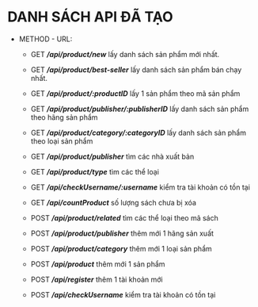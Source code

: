 # DANH SÁCH API ĐÃ TẠO

* METHOD - URL:
    * GET  ***/api/product/new*** lấy danh sách sản phẩm mới nhất.
    * GET  ***/api/product/best-seller*** lấy danh sách sản phẩm bán chạy nhất.
    * GET  ***/api/product/:productID*** lấy 1 sản phẩm theo mã sản phẩm
    * GET ***/api/product/publisher/:publisherID*** lấy danh sách sản phẩm theo hãng sản phẩm
    * GET ***/api/product/category/:categoryID*** lấy danh sách sản phẩm theo loại sản phẩm
    * GET ***/api/product/publisher*** tìm các nhà xuất bản
    * GET ***/api/product/type*** tìm các thể loại
    * GET ***/api/checkUsername/:username*** kiểm tra tài khoản có tồn tại
    * GET ***/api/countProduct*** số lượng sách chưa bị xóa

    * POST ***/api/product/related*** tìm các thể loại theo mã sách
    * POST ***/api/product/publisher*** thêm mới 1 hãng sản xuất
    * POST ***/api/product/category*** thêm mới 1 loại sản phẩm
    * POST ***/api/product*** thêm mới 1 sản phẩm
    * POST ***/api/register*** thêm 1 tài khoản mới
    * POST ***/api/checkUsername*** kiểm tra tài khoản có tồn tại